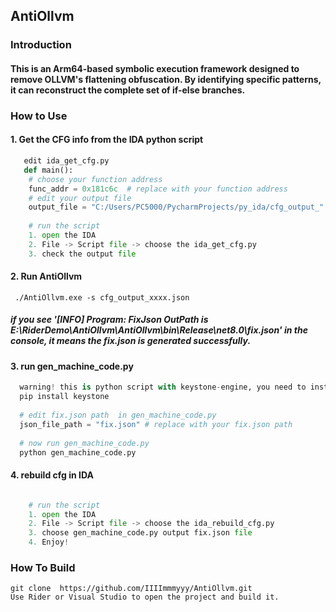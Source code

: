 ## AntiOllvm
### Introduction
#### This is an Arm64-based symbolic execution framework designed to remove OLLVM's flattening obfuscation. By identifying specific patterns, it can reconstruct the complete set of if-else branches.
### How to Use 
#### 1. Get the CFG info from the IDA python script
```python
   edit ida_get_cfg.py
   def main():
    # choose your function address
    func_addr = 0x181c6c  # replace with your function address
    # edit your output file
    output_file = "C:/Users/PC5000/PycharmProjects/py_ida/cfg_output_" + hex(func_addr) + ".json"
   
    # run the script
    1. open the IDA
    2. File -> Script file -> choose the ida_get_cfg.py
    3. check the output file
```
#### 2. Run AntiOllvm
```shell
 ./AntiOllvm.exe -s cfg_output_xxxx.json 
```
#####   if you see '[INFO] Program: FixJson OutPath is E:\RiderDemo\AntiOllvm\AntiOllvm\bin\Release\net8.0\fix.json' in the console, it means the fix.json is generated successfully.

#### 3. run gen_machine_code.py
```python
  warning! this is python script with keystone-engine, you need to install keystone-engine first.
  pip install keystone
  
  # edit fix.json path  in gen_machine_code.py  
  json_file_path = "fix.json" # replace with your fix.json path
  
  # now run gen_machine_code.py
  python gen_machine_code.py
```
#### 4. rebuild cfg in IDA
```python

    # run the script
    1. open the IDA
    2. File -> Script file -> choose the ida_rebuild_cfg.py
    3. choose gen_machine_code.py output fix.json file
    4. Enjoy!
```

### How To Build
```git
git clone  https://github.com/IIIImmmyyy/AntiOllvm.git
Use Rider or Visual Studio to open the project and build it.
```




